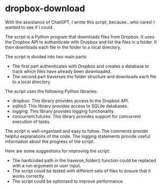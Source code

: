 # dropbox-download

With the assistance of ChatGPT, I wrote this script, because...who cares! I wanted to see if I could.

The script is a Python program that downloads files from Dropbox. It uses the Dropbox API to authenticate with Dropbox and list the files in a folder. It then downloads each file in the folder to a local directory.

The script is divided into two main parts:

- The first part authenticates with Dropbox and creates a database to track which files have already been downloaded.
- The second part traverses the folder structure and downloads each file to a local directory.

The script uses the following Python libraries:

- dropbox: This library provides access to the Dropbox API.
- sqlite3: This library provides access to SQLite databases.
- logging: This library provides logging functionality.
- concurrent.futures: This library provides support for concurrent execution of tasks.

The script is well-organized and easy to follow. The comments provide helpful explanations of the code. The logging statements provide useful information about the progress of the script.

Here are some suggestions for improving the script:

- The hardcoded path in the traverse_folder() function could be replaced with a run argument or user input.
- The script could be tested with different sets of files to ensure that it works correctly.
- The script could be optimized to improve performance.
